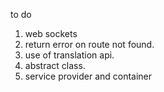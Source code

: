 to do 

1. web sockets
2. return error on route not found.
3. use of translation api.
4. abstract class.
5. service provider and container